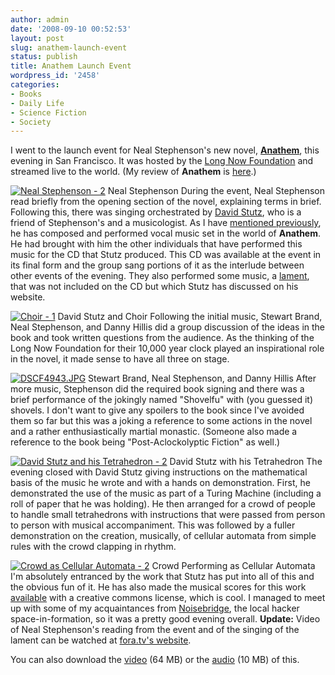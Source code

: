 ```yaml
---
author: admin
date: '2008-09-10 00:52:53'
layout: post
slug: anathem-launch-event
status: publish
title: Anathem Launch Event
wordpress_id: '2458'
categories:
- Books
- Daily Life
- Science Fiction
- Society
---
```


I went to the launch event for Neal Stephenson's new novel,
**[Anathem](http://www.amazon.com/Anathem-Neal-Stephenson/dp/0061474096/)**,
this evening in San Francisco. It was hosted by the [Long Now
Foundation](http://www.longnow.org) and streamed live to the world. (My
review of **Anathem** is
[here](http://www.arcanology.com/2008/08/21/neal-stephensons-anathem-reviewed/).)

[![Neal Stephenson -
2](http://farm4.static.flickr.com/3156/2844588117_d328ac1287.jpg)](http://www.flickr.com/photos/albill/2844588117/ "Neal Stephenson - 2 by albill, on Flickr")
Neal Stephenson During the event, Neal Stephenson read briefly from the
opening section of the novel, explaining terms in brief. Following this,
there was singing orchestrated by [David
Stutz](http://synthesist.net/music/anathem/), who is a friend of
Stephenson's and a musicologist. As I have [mentioned
previously](http://www.arcanology.com/2008/06/24/anathem-and-music/), he
has composed and performed vocal music set in the world of **Anathem**.
He had brought with him the other individuals that have performed this
music for the CD that Stutz produced. This CD was available at the event
in its final form and the group sang portions of it as the interlude
between other events of the evening. They also performed some music, a
[lament](http://monastic.org/orth/lament.html), that was not included on
the CD but which Stutz has discussed on his website.

[![Choir -
1](http://farm4.static.flickr.com/3286/2845427680_dbf96edde4.jpg)](http://www.flickr.com/photos/albill/2845427680/ "Choir - 1 by albill, on Flickr")
David Stutz and Choir Following the initial music, Stewart Brand, Neal
Stephenson, and Danny Hillis did a group discussion of the ideas in the
book and took written questions from the audience. As the thinking of
the Long Now Foundation for their 10,000 year clock played an
inspirational role in the novel, it made sense to have all three on
stage.

[![DSCF4943.JPG](http://farm4.static.flickr.com/3003/2844598303_d6d9297a20.jpg)](http://www.flickr.com/photos/albill/2844598303/ "DSCF4943.JPG by albill, on Flickr")
Stewart Brand, Neal Stephenson, and Danny Hillis After more music,
Stephenson did the required book signing and there was a brief
performance of the jokingly named "Shovelfu" with (you guessed it)
shovels. I don't want to give any spoilers to the book since I've
avoided them so far but this was a joking a reference to some actions in
the novel and a rather enthusiastically martial monastic. (Someone also
made a reference to the book being "Post-Aclockolyptic Fiction" as
well.)

[![David Stutz and his Tetrahedron -
2](http://farm4.static.flickr.com/3048/2845455452_b7b4a3d57e.jpg)](http://www.flickr.com/photos/albill/2845455452/ "David Stutz and his Tetrahedron - 2 by albill, on Flickr")
David Stutz with his Tetrahedron The evening closed with David Stutz
giving instructions on the mathematical basis of the music he wrote and
with a hands on demonstration. First, he demonstrated the use of the
music as part of a Turing Machine (including a roll of paper that he was
holding). He then arranged for a crowd of people to handle small
tetrahedrons with instructions that were passed from person to person
with musical accompaniment. This was followed by a fuller demonstration
on the creation, musically, of cellular automata from simple rules with
the crowd clapping in rhythm.

[![Crowd as Cellular Automata -
2](http://farm4.static.flickr.com/3254/2845461800_5575fda24f.jpg)](http://www.flickr.com/photos/albill/2845461800/ "Crowd as Cellular Automata - 2 by albill, on Flickr")
Crowd Performing as Cellular Automata I'm absolutely entranced by the
work that Stutz has put into all of this and the obvious fun of it. He
has also made the musical scores for this work
[available](http://synthesist.net/music/2008/08/musical-scores-used-in-the-anathem-music-project/)
with a creative commons license, which is cool. I managed to meet up
with some of my acquaintances from
[Noisebridge](https://www.noisebridge.net/index.php/NoiseBridge), the
local hacker space-in-formation, so it was a pretty good evening
overall. **Update:** Video of Neal Stephenson's reading from the event
and of the singing of the lament can be watched at [fora.tv's
website](http://fora.tv/2008/09/09/Sci-Fi_Novelist_Neal_Stephenson_Reads_from_Anathem).

You can also download the
[video](http://fora.tv/fora/fora_download?cid=7048&fid=16263) (64 MB) or
the [audio](http://fora.tv/fora/fora_download?cid=7048&fid=16262) (10
MB) of this.
